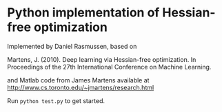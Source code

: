 # Python implementation of Hessian-free optimization

Implemented by Daniel Rasmussen, based on

Martens, J. (2010). Deep learning via Hessian-free optimization. In Proceedings
of the 27th International Conference on Machine Learning.

and Matlab code from James Martens available at
http://www.cs.toronto.edu/~jmartens/research.html

Run `python test.py` to get started.
